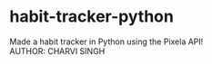 # habit-tracker-python
Made a habit tracker in Python using the Pixela API!<br>
AUTHOR: CHARVI SINGH
